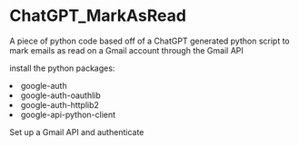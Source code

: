 # ChatGPT_MarkAsRead
A piece of python code based off of a ChatGPT generated python script to mark emails as read on a Gmail account through the Gmail API

install the python packages:

<li>google-auth</li> 
<li>google-auth-oauthlib</li>
<li>google-auth-httplib2</li>
<li>google-api-python-client</li></li>

Set up a Gmail API and authenticate



